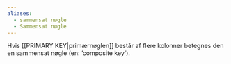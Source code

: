 ```yaml
---
aliases:
  - sammensat nøgle
  - Sammensat nøgle
---
```

Hvis [[PRIMARY KEY|primærnøglen]] består af flere kolonner betegnes den en sammensat nøgle (en: ’composite key’).